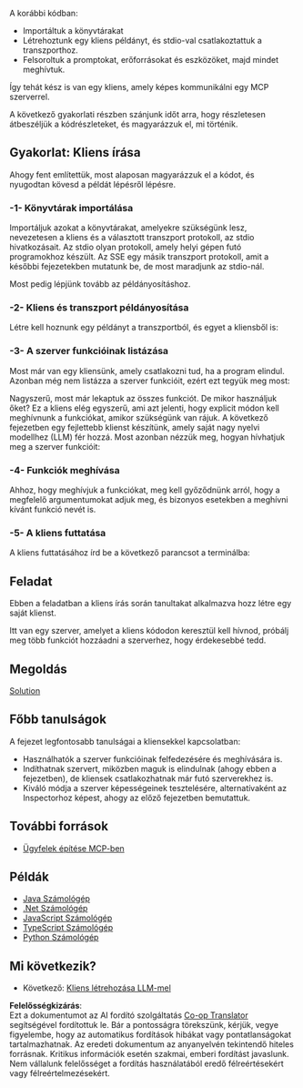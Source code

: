<!--
CO_OP_TRANSLATOR_METADATA:
{
  "original_hash": "2342baa570312086fc19edcf41320250",
  "translation_date": "2025-06-17T16:07:12+00:00",
  "source_file": "03-GettingStarted/02-client/README.md",
  "language_code": "hu"
}
-->
A korábbi kódban:

- Importáltuk a könyvtárakat
- Létrehoztunk egy kliens példányt, és stdio-val csatlakoztattuk a transzporthoz.
- Felsoroltuk a promptokat, erőforrásokat és eszközöket, majd mindet meghívtuk.

Így tehát kész is van egy kliens, amely képes kommunikálni egy MCP szerverrel.

A következő gyakorlati részben szánjunk időt arra, hogy részletesen átbeszéljük a kódrészleteket, és magyarázzuk el, mi történik.

## Gyakorlat: Kliens írása

Ahogy fent említettük, most alaposan magyarázzuk el a kódot, és nyugodtan kövesd a példát lépésről lépésre.

### -1- Könyvtárak importálása

Importáljuk azokat a könyvtárakat, amelyekre szükségünk lesz, nevezetesen a kliens és a választott transzport protokoll, az stdio hivatkozásait. Az stdio olyan protokoll, amely helyi gépen futó programokhoz készült. Az SSE egy másik transzport protokoll, amit a későbbi fejezetekben mutatunk be, de most maradjunk az stdio-nál.

Most pedig lépjünk tovább az példányosításhoz.

### -2- Kliens és transzport példányosítása

Létre kell hoznunk egy példányt a transzportból, és egyet a kliensből is:

### -3- A szerver funkcióinak listázása

Most már van egy kliensünk, amely csatlakozni tud, ha a program elindul. Azonban még nem listázza a szerver funkcióit, ezért ezt tegyük meg most:

Nagyszerű, most már lekaptuk az összes funkciót. De mikor használjuk őket? Ez a kliens elég egyszerű, ami azt jelenti, hogy explicit módon kell meghívnunk a funkciókat, amikor szükségünk van rájuk. A következő fejezetben egy fejlettebb klienst készítünk, amely saját nagy nyelvi modellhez (LLM) fér hozzá. Most azonban nézzük meg, hogyan hívhatjuk meg a szerver funkcióit:

### -4- Funkciók meghívása

Ahhoz, hogy meghívjuk a funkciókat, meg kell győződnünk arról, hogy a megfelelő argumentumokat adjuk meg, és bizonyos esetekben a meghívni kívánt funkció nevét is.

### -5- A kliens futtatása

A kliens futtatásához írd be a következő parancsot a terminálba:

## Feladat

Ebben a feladatban a kliens írás során tanultakat alkalmazva hozz létre egy saját klienst.

Itt van egy szerver, amelyet a kliens kódodon keresztül kell hívnod, próbálj meg több funkciót hozzáadni a szerverhez, hogy érdekesebbé tedd.

## Megoldás

[Solution](./solution/README.md)

## Főbb tanulságok

A fejezet legfontosabb tanulságai a kliensekkel kapcsolatban:

- Használhatók a szerver funkcióinak felfedezésére és meghívására is.
- Indíthatnak szervert, miközben maguk is elindulnak (ahogy ebben a fejezetben), de kliensek csatlakozhatnak már futó szerverekhez is.
- Kiváló módja a szerver képességeinek tesztelésére, alternatívaként az Inspectorhoz képest, ahogy az előző fejezetben bemutattuk.

## További források

- [Ügyfelek építése MCP-ben](https://modelcontextprotocol.io/quickstart/client)

## Példák

- [Java Számológép](../samples/java/calculator/README.md)
- [.Net Számológép](../../../../03-GettingStarted/samples/csharp)
- [JavaScript Számológép](../samples/javascript/README.md)
- [TypeScript Számológép](../samples/typescript/README.md)
- [Python Számológép](../../../../03-GettingStarted/samples/python)

## Mi következik?

- Következő: [Kliens létrehozása LLM-mel](/03-GettingStarted/03-llm-client/README.md)

**Felelősségkizárás**:  
Ezt a dokumentumot az AI fordító szolgáltatás [Co-op Translator](https://github.com/Azure/co-op-translator) segítségével fordítottuk le. Bár a pontosságra törekszünk, kérjük, vegye figyelembe, hogy az automatikus fordítások hibákat vagy pontatlanságokat tartalmazhatnak. Az eredeti dokumentum az anyanyelvén tekintendő hiteles forrásnak. Kritikus információk esetén szakmai, emberi fordítást javaslunk. Nem vállalunk felelősséget a fordítás használatából eredő félreértésekért vagy félreértelmezésekért.